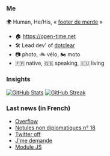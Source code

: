 ### Me

🌍 Human, He/His, « [footer de merde](https://open-time.net/post/2013/07/17/La-veritable-histoire-du-Footer-de-merde-) » 
* 🏠 https://open-time.net 
* 🛠️ Lead dev' of [dotclear](https://git.dotclear.org/dev/dotclear)
* 📷 photo, 🚲 vélo, 🏍️ moto 
* 🇫🇷 native, 🇬🇧 speaking, 🇪🇺 living

### Insights

[![GitHub Stats](https://github-readme-stats.vercel.app/api?username=franck-paul)](https://github.com/franck-paul)
[![GitHub Streak](https://github-readme-streak-stats.herokuapp.com?user=franck-paul)](https://git.io/streak-stats)

### Last news (in French)

<!-- BLOG-POST-LIST:START -->
- [Overflow](https://open-time.net/post/2023/01/26/Overflow)
- [Notules non diplomatiques n° 18](https://open-time.net/post/2023/01/25/Notules-non-diplomatiques-n-18)
- [Twitter off](https://open-time.net/post/2023/01/24/Twitter-off)
- [J&#39;me demande](https://open-time.net/post/2023/01/23/J-me-demande)
- [Module JS](https://open-time.net/post/2023/01/22/Module-JS)
<!-- BLOG-POST-LIST:END -->
